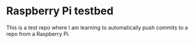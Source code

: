 # Raspberry Pi testbed
This is a test repo where I am learning to automatically push commits to a repo from a Raspberry Pi.
